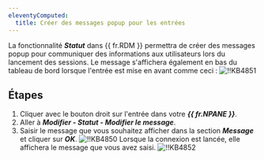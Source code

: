```yaml
---
eleventyComputed:
  title: Créer des messages popup pour les entrées
---
```

La fonctionnalité ***Statut*** dans {{ fr.RDM }} permettra de créer des messages popup pour communiquer des informations aux utilisateurs lors du lancement des sessions. Le message s'affichera également en bas du tableau de bord lorsque l'entrée est mise en avant comme ceci :
![!!KB4851](https://cdnweb.devolutions.net/docs/docs_en_kb_KB4851.png)

## Étapes

1. Cliquer avec le bouton droit sur l'entrée dans votre ***{{ fr.NPANE }}***.
2. Aller à ***Modifier - Statut - Modifier le message***.
3. Saisir le message que vous souhaitez afficher dans la section ***Message*** et cliquer sur ***OK***.
![!!KB4850](https://cdnweb.devolutions.net/docs/docs_en_kb_KB4850.png)
Lorsque la connexion est lancée, elle affichera le message que vous avez saisi.
![!!KB4852](https://cdnweb.devolutions.net/docs/docs_en_kb_KB4852.png)
